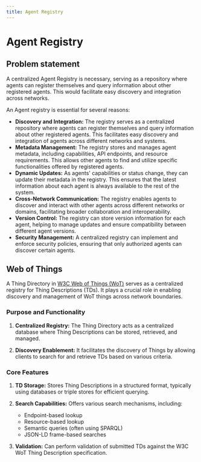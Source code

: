 ```yaml
---
title: Agent Registry
---
```


# Agent Registry

## Problem statement

A centralized Agent Registry is necessary, serving as a repository where agents can register themselves and query information about other registered agents. This would facilitate easy discovery and integration across networks.

An Agent registry is essential for several reasons:
* **Discovery and Integration:** The registry serves as a centralized repository where agents can register themselves and query information about other registered agents. This facilitates easy discovery and integration of agents across different networks and systems.
* **Metadata Management:** The registry stores and manages agent metadata, including capabilities, API endpoints, and resource requirements. This allows other agents to find and utilize specific functionalities offered by registered agents.
* **Dynamic Updates:** As agents' capabilities or status change, they can update their metadata in the registry. This ensures that the latest information about each agent is always available to the rest of the system.
* **Cross-Network Communication:** The registry enables agents to discover and interact with other agents across different networks or domains, facilitating broader collaboration and interoperability.
* **Version Control:** The registry can store version information for each agent, helping to manage updates and ensure compatibility between different agent versions.
* **Security Management:** A centralized registry can implement and enforce security policies, ensuring that only authorized agents can discover certain agents.

## Web of Things

A Thing Directory in  [W3C Web of Things (WoT)](https://www.w3.org/WoT/) serves as a centralized registry for Thing Descriptions (TDs). It plays a crucial role in enabling discovery and management of WoT things across network boundaries. 

### Purpose and Functionality

1. **Centralized Registry:**
   The Thing Directory acts as a centralized database where Thing Descriptions can be stored, retrieved, and managed.

2. **Discovery Enablement:**
   It facilitates the discovery of Things by allowing clients to search for and retrieve TDs based on various criteria.

### Core Features

1. **TD Storage:**
   Stores Thing Descriptions in a structured format, typically using databases or triple stores for efficient querying.

2. **Search Capabilities:**
   Offers various search mechanisms, including:
   - Endpoint-based lookup
   - Resource-based lookup
   - Semantic queries (often using SPARQL)
   - JSON-LD frame-based searches

3. **Validation:**
   Can perform validation of submitted TDs against the W3C WoT Thing Description specification.
